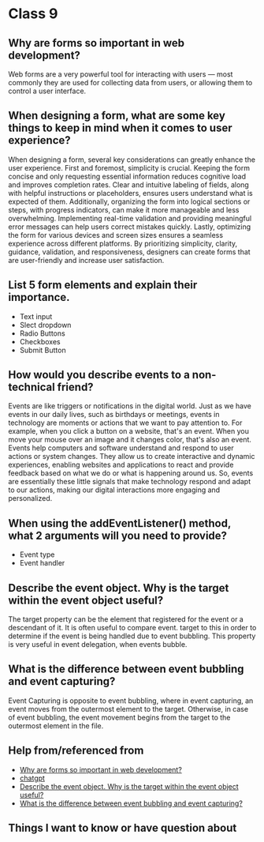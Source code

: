 # Class 9

## Why are forms so important in web development?

Web forms are a very powerful tool for interacting with users — most commonly they are used for collecting data from users, or allowing them to control a user interface.

## When designing a form, what are some key things to keep in mind when it comes to user experience?


When designing a form, several key considerations can greatly enhance the user experience. First and foremost, simplicity is crucial. Keeping the form concise and only requesting essential information reduces cognitive load and improves completion rates. Clear and intuitive labeling of fields, along with helpful instructions or placeholders, ensures users understand what is expected of them. Additionally, organizing the form into logical sections or steps, with progress indicators, can make it more manageable and less overwhelming. Implementing real-time validation and providing meaningful error messages can help users correct mistakes quickly. Lastly, optimizing the form for various devices and screen sizes ensures a seamless experience across different platforms. By prioritizing simplicity, clarity, guidance, validation, and responsiveness, designers can create forms that are user-friendly and increase user satisfaction.

## List 5 form elements and explain their importance.

* Text input
* Slect dropdown 
* Radio Buttons
* Checkboxes
* Submit Button

## How would you describe events to a non-technical friend?


Events are like triggers or notifications in the digital world. Just as we have events in our daily lives, such as birthdays or meetings, events in technology are moments or actions that we want to pay attention to. For example, when you click a button on a website, that's an event. When you move your mouse over an image and it changes color, that's also an event. Events help computers and software understand and respond to user actions or system changes. They allow us to create interactive and dynamic experiences, enabling websites and applications to react and provide feedback based on what we do or what is happening around us. So, events are essentially these little signals that make technology respond and adapt to our actions, making our digital interactions more engaging and personalized.

## When using the addEventListener() method, what 2 arguments will you need to provide?

* Event type
* Event handler

## Describe the event object. Why is the target within the event object useful?

The target property can be the element that registered for the event or a descendant of it. It is often useful to compare event. target to this in order to determine if the event is being handled due to event bubbling. This property is very useful in event delegation, when events bubble.

## What is the difference between event bubbling and event capturing?

Event Capturing is opposite to event bubbling, where in event capturing, an event moves from the outermost element to the target. Otherwise, in case of event bubbling, the event movement begins from the target to the outermost element in the file.

## Help from/referenced from

* [ Why are forms so important in web development?](https://developer.mozilla.org/en-US/docs/Learn/Forms)
* [chatgpt](https://chat.openai.com/)
* [Describe the event object. Why is the target within the event object useful?](https://api.jquery.com/event.target/#:~:text=The%20target%20property%20can%20be,event%20delegation%2C%20when%20events%20bubble.)
* [What is the difference between event bubbling and event capturing?](https://www.javatpoint.com/event-bubbling-and-capturing-in-javascript#:~:text=Event%20Capturing%20is%20opposite%20to,outermost%20element%20in%20the%20file.)



##  Things I want to know or have question about